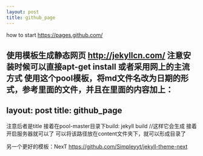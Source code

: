 ```yaml
---
layout: post
title: github_page
---
```


how to start
https://pages.github.com/

使用模板生成静态网页
http://jekyllcn.com/
注意安装时候可以直接apt-get install
或者采用网上的主流方式
使用这个pool模板，将md文件名改为日期的形式，参考里面的文件，并且在里面的内容加上：
---
layout: post
title: github_page
---
注意后者是title
接着在pool-master目录下build:
jekyll build   //这样它会生成
接着开启服务器就可以了
可以将该路径放在content文件夹下，就可以形成目录了


另一个更好的模板：NexT
https://github.com/Simpleyyt/jekyll-theme-next